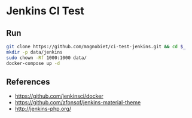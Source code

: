# Jenkins CI Test

## Run

```bash
git clone https://github.com/magnobiet/ci-test-jenkins.git && cd $_
mkdir -p data/jenkins
sudo chown -Rf 1000:1000 data/
docker-compose up -d
```

## References

- https://github.com/jenkinsci/docker
- https://github.com/afonsof/jenkins-material-theme
- http://jenkins-php.org/
